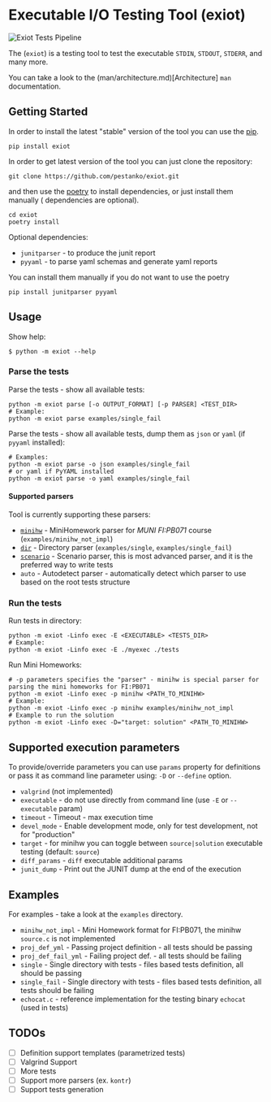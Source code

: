 # Executable I/O Testing Tool (exiot)

![Exiot Tests Pipeline](https://github.com/pestanko/exiot/actions/workflows/tests.yml/badge.svg)

The (`exiot`) is a testing tool to test the executable `STDIN`, `STDOUT`, `STDERR`, and many more.

You can take a look to the (man/architecture.md)[Architecture] `man` documentation.

## Getting Started

In order to install the latest "stable" version of the tool you can use
the [pip](https://packaging.python.org/tutorials/installing-packages/).

```shell
pip install exiot
```

In order to get latest version of the tool you can just clone the repository:

```shell
git clone https://github.com/pestanko/exiot.git
```

and then use the [poetry](https://python-poetry.org/docs/) to install dependencies, or just install them manually (
dependencies are optional).

```shell
cd exiot
poetry install
```

Optional dependencies:

- ``junitparser`` - to produce the junit report
- ``pyyaml`` - to parse yaml schemas and generate yaml reports

You can install them manually if you do not want to use the poetry

```shell
pip install junitparser pyyaml
```

## Usage

Show help:

```shell
$ python -m exiot --help
```

### Parse the tests

Parse the tests - show all available tests:

```shell
python -m exiot parse [-o OUTPUT_FORMAT] [-p PARSER] <TEST_DIR>
# Example:
python -m exiot parse examples/single_fail
```

Parse the tests - show all available tests, dump them as `json` or `yaml` (if `pyyaml` installed):

```shell
# Examples:
python -m exiot parse -o json examples/single_fail
# or yaml if PyYAML installed
python -m exiot parse -o yaml examples/single_fail
```

#### Supported parsers

Tool is currently supporting these parsers:

- [``minihw``](man/minihw_def.md) - MiniHomework parser for _MUNI FI:PB071_ course (`examples/minihw_not_impl`)
- [``dir``](man/directory_def.md) - Directory parser (`examples/single`, `examples/single_fail`)
- [``scenario``](man/scenario_def.md) - Scenario parser, this is most advanced parser, and it is the preferred way to
  write tests
- ``auto`` - Autodetect parser - automatically detect which parser to use based on the root tests structure

### Run the tests

Run tests in directory:

```shell
python -m exiot -Linfo exec -E <EXECUTABLE> <TESTS_DIR>
# Example:
python -m exiot -Linfo exec -E ./myexec ./tests
```

Run Mini Homeworks:

```shell
# -p parameters specifies the "parser" - minihw is special parser for parsing the mini homeworks for FI:PB071
python -m exiot -Linfo exec -p minihw <PATH_TO_MINIHW>
# Example:
python -m exiot -Linfo exec -p minihw examples/minihw_not_impl
# Example to run the solution
python -m exiot -Linfo exec -D="target: solution" <PATH_TO_MINIHW>
```

## Supported execution parameters

To provide/override parameters you can use ``params`` property for definitions or pass it as command line parameter
using: `-D` or `--define` option.

- `valgrind` (not implemented)
- `executable` - do not use directly from command line (use `-E` or `--executable` param)
- `timeout` - Timeout - max execution time
- `devel_mode` - Enable development mode, only for test development, not for "production"
- `target` - for minihw you can toggle between `source|solution` executable testing (default: `source`)
- `diff_params` - `diff` executable additional params
- `junit_dump` - Print out the JUNIT dump at the end of the execution

## Examples

For examples - take a look at the ``examples`` directory.

- ``minihw_not_impl`` - Mini Homework format for FI:PB071, the minihw `source.c` is not implemented
- ``proj_def_yml`` - Passing project definition - all tests should be passing
- ``proj_def_fail_yml`` - Failing project def. - all tests should be failing
- ``single`` - Single directory with tests - files based tests definition, all should be passing
- ``single_fail`` - Single directory with tests - files based tests definition, all tests should be failing
- ``echocat.c`` - reference implementation for the testing binary `echocat` (used in tests)

## TODOs

- [ ] Definition support templates (parametrized tests)
- [ ] Valgrind Support
- [ ] More tests
- [ ] Support more parsers (ex. `kontr`)
- [ ] Support tests generation
